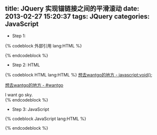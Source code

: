 title: JQuery 实现锚链接之间的平滑滚动
date: 2013-02-27 15:20:37
tags: JQuery
categories: JavaScript
---


* Step 1: 

{% codeblock 外部引用 lang:HTML %}
<script src="http://ajax.googleapis.com/ajax/libs/jquery/1.9.1/jquery.min.js"></script>
{% endcodeblock %}

* Step 2: HTML

{% codeblock HTML lang:HTML %}
<a href="javascript:void();" name="wantgo">想去wantgo的地方 - javascript:void();</a>

<a href="#wantgo" name="wantgo">想去wantgo的地方 - #wantgo</a>

<div id="wantgo" >
    I want go sky.
</div>
{% endcodeblock %}

<!-- more -->

* Step 3: JavaScript

{% codeblock JavaScript lang:HTML %}
<script type="text/javascript">
    $(function() {

        //不用#控制的锚链接方法，推荐.为了优化jquery取得元素，可以在需要跳转的超链接加个单独样式
        $(".a").click(function(){
            var _name = $(this).attr("name");
            if ( _name.length > 2 ) {
                var $target = $("#" + _name);
                if ($target.length>0) {
                    var targetOffset = $target.offset().top;
                    $('html,body').animate({
                        scrollTop: targetOffset
                    },
                    500);
                    return false;
                }
            }
        });

        //用于#控制的超链接
        $('a[href*=#]').click(function() {
            if (location.pathname.replace(/^\//, '') == this.pathname.replace(/^\//, '') && location.hostname == this.hostname) {
                var $target = $(this.hash);
                $target = $target.length && $target || $('[name=' + this.hash.slice(1) + ']');
                if ($target.length) {
                    var targetOffset = $target.offset().top;
                    $('html,body').animate({
                        scrollTop: targetOffset
                    },
                    1000);
                    return false;
                }
            }
        });

    });
</script>
{% endcodeblock %}




















<!-- more -->